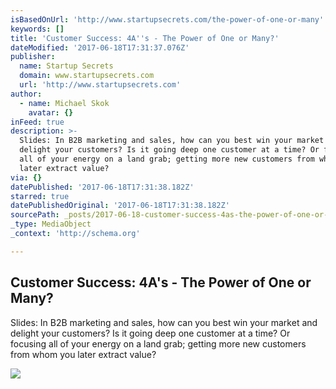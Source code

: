```yaml
---
isBasedOnUrl: 'http://www.startupsecrets.com/the-power-of-one-or-many'
keywords: []
title: 'Customer Success: 4A''s - The Power of One or Many?'
dateModified: '2017-06-18T17:31:37.076Z'
publisher:
  name: Startup Secrets
  domain: www.startupsecrets.com
  url: 'http://www.startupsecrets.com'
author:
  - name: Michael Skok
    avatar: {}
inFeed: true
description: >-
  Slides: In B2B marketing and sales, how can you best win your market and
  delight your customers? Is it going deep one customer at a time? Or focusing
  all of your energy on a land grab; getting more new customers from whom you
  later extract value?
via: {}
datePublished: '2017-06-18T17:31:38.182Z'
starred: true
datePublishedOriginal: '2017-06-18T17:31:38.182Z'
sourcePath: _posts/2017-06-18-customer-success-4as-the-power-of-one-or-many.md
_type: MediaObject
_context: 'http://schema.org'

---
```

<article style=""><h1>Customer Success: 4A's - The Power of One or Many?</h1><p>Slides: In B2B marketing and sales, how can you best win your market and delight your customers? Is it going deep one customer at a time? Or focusing all of your energy on a land grab; getting more new customers from whom you later extract value?</p><img src="http://www.startupsecrets.com/wp-content/uploads/Power-of-One-Graphics-01.png" /></article>